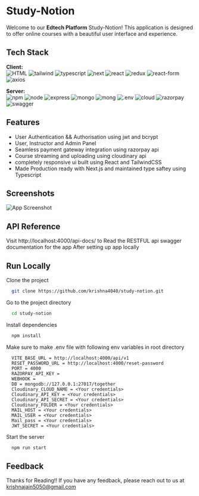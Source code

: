 # Study-Notion

Welcome to our **Edtech Platform** Study-Notion! This application is designed to offer online courses with a beautiful user interface and experience.


## Tech Stack

**Client:** <br/>
![HTML](https://img.shields.io/badge/HTML5-E34F26.svg?style=for-the-badge&logo=HTML5&logoColor=white)
![tailwind](https://img.shields.io/badge/Tailwind%20CSS-06B6D4.svg?style=for-the-badge&logo=Tailwind-CSS&logoColor=white)
![typescript](https://img.shields.io/badge/TypeScript-3178C6.svg?style=for-the-badge&logo=TypeScript&logoColor=white)
![next](https://img.shields.io/badge/Next.js-000000.svg?style=for-the-badge&logo=nextdotjs&logoColor=white)
![react](https://img.shields.io/badge/React-61DAFB.svg?style=for-the-badge&logo=React&logoColor=black)
![redux](https://img.shields.io/badge/Redux-764ABC.svg?style=for-the-badge&logo=Redux&logoColor=white)
![react-form](https://img.shields.io/badge/React%20Hook%20Form-EC5990.svg?style=for-the-badge&logo=React-Hook-Form&logoColor=white)
![axios](https://img.shields.io/badge/Axios-5A29E4.svg?style=for-the-badge&logo=Axios&logoColor=white)

**Server:** <br/>
![npm](https://img.shields.io/badge/npm-CB3837.svg?style=for-the-badge&logo=npm&logoColor=white)
![node](https://img.shields.io/badge/tsnode-3178C6.svg?style=for-the-badge&logo=ts-node&logoColor=white)
![express](https://img.shields.io/badge/Express-000000.svg?style=for-the-badge&logo=Express&logoColor=white)
![mongo](https://img.shields.io/badge/MongoDB-47A248.svg?style=for-the-badge&logo=MongoDB&logoColor=white)
![mong](https://img.shields.io/badge/Mongoose-880000.svg?style=for-the-badge&logo=Mongoose&logoColor=white)
![.env](https://img.shields.io/badge/.ENV-ECD53F.svg?style=for-the-badge&logo=dotenv&logoColor=black)
![cloud](https://img.shields.io/badge/Cloudinary-3448C5.svg?style=for-the-badge&logo=Cloudinary&logoColor=white)
![razorpay](https://img.shields.io/badge/Razorpay-0C2451.svg?style=for-the-badge&logo=Razorpay&logoColor=white)
![swagger](https://img.shields.io/badge/Swagger-85EA2D.svg?style=for-the-badge&logo=Swagger&logoColor=black)

## Features

- User Authentication && Authorisation using jwt and bcrypt
- User, Instructor and Admin Panel
- Seamless payment gateway integration using razorpay api
- Course streaming and uploading using cloudinary api
- completely responsive ui built using React and TailwindCSS
- Made Production ready with Next.js and maintained type saftey using Typescript
## Screenshots

![App Screenshot](https://via.placeholder.com/468x300?text=App+Screenshot+Here)


## API Reference

Visit http://localhost:4000/api-docs/ to Read the RESTFUL api swagger documentation for the app After setting up app locally
## Run Locally

Clone the project

```bash
  git clone https://github.com/krishna4040/study-notion.git
```

Go to the project directory

```bash
  cd study-notion
```

Install dependencies

```bash
  npm install
```

Make sure to make .env file with following env variables in root directory

```
  VITE_BASE_URL = http://localhost:4000/api/v1
  RESET_PASSWORD_URL = http://localhost:4000/reset-password
  PORT = 4000
  RAZORPAY_API_KEY =
  WEBHOOK =  
  DB = mongodb://127.0.0.1:27017/together
  Cloudinary_CLOUD_NAME = <Your credentials>
  Cloudinary_API_KEY = <Your credentials>
  Cloudinary_API_SECRET = <Your credentials>
  Cloudinary_FOLDER = <Your credentials>
  MAIL_HOST = <Your credentials>
  MAIL_USER = <Your credentials>
  Mail_pass = <Your credentials>
  JWT_SECRET = <Your credentials>
```

Start the server

```bash
  npm run start
```


## Feedback

Thanks for Reading!! If you have any feedback, please reach out to us at krishnajain5050@gmail.com